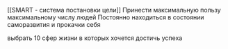 [[SMART - система постановки цели]]
Принести максимальную пользу максимальному числу людей
Постоянно находиться в состоянии саморазвития и прокачки себя


выбрать 10 сфер жизни в которых хочется достичь успеха